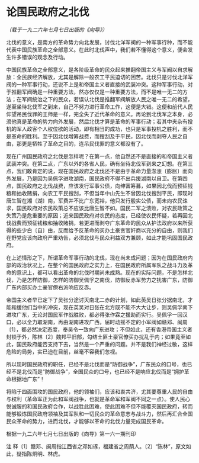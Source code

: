# 论国民政府之北伐

*（载于一九二六年七月七日出版的《向导》）*

北伐的意义，是南方的革命势力向北发展，讨伐北洋军阀的一种军事行种，而不能代表中国民族革命之全部意义。在此时北伐声中，我们若不懂得这个意义，便会发生许多错误的观念及行动。

中国民族革命之全部意义，是各阶级革命的民众起来推翻帝国主义与军阀以自求解放：全民族经济解放，尤其是解除一般农工平民迫切的困苦。北伐只是讨伐北洋军阀的一种军事行动，还说不上是和帝国主义者直接的武装冲突。这种军事行动，对于推翻军阀确是一种重要方法，然亦仅仅是一种重要方法，而不是唯一无二的方法；在军阀统治之下的民众，若误认北伐是推翻军阀解放人民之唯一无二的希望，遂至坐待北伐军之到来，自己不努力进行革命工作，这便是大错。这便和前代人民仰望吊民伐罪的王师是一样，完全失了近代革命的意义。再论到北伐军之本身，必须他真是革命的势力向外发展，然后北伐才算是革命的军事行动；若其中夹杂有投机的军人政客个人权位欲的活动，即有相当的成功，也只是军事投机之胜利，而不是革命的胜利。至于因北伐增筹战费，而搜刮及于平民，因北伐而剥夺人民之自由，那更是牺牲了革命之目的，连吊民伐罪的意义都没有了。

现在广州国民政府之北伐是怎样呢？在第一点，他自然还不是直接的和帝国主义者武装冲突。在第二点，广东以外的各省人民，确有坐待北伐军到来之幻想。在第三点，我们敢肯定的说，现在国民政府之北伐还不是由于革命力量澎涨〔膨胀〕而向外发展，乃是因为吴佩孚进攻湖南，国民政府不得不出兵援湖南以自卫。在第四点，国民政府之北伐战费，应该发行军事公债，向绅富筹募，如果因北伐而预征钱粮和抽收赌捐，向农工平民搜刮，不但当年中山先生不曾因北伐搜刮平民，即现时唐生智在湘〔湖〕南，军费并不比广东宽裕，他只发行殷实公债，而未向农民诛求，国民政府对农民政策总不应该比唐生智不如。国民二军之溃败，对农民政策之失策乃是危重要的原因；近来国民政府对农民的态度，已经使农民怀疑，若再因北伐战费而预征钱粮和抽收赌捐，若更进而剥夺广东革命的民众从护法政府以来所获得的些少白〔自〕由，反而给予反革命的买办土豪贪官奸商以充分的自由，则我们在野党应该向政府严重劝告，必须北伐与民众利益双方兼顾，如此才能巩固国民政府。

在上述情形之下，所谓革命军事行动的北伐，现在尚未成问题；因为在国民政府内部的政治状况上，在整个的国民政府之实力上，在国民政府所属军队之战斗力及革命的意识上，都可以看出革命的北伐时期尚未成熟。现在的实际问题，不是怎样北伐，乃是怎样防御，怎样的防御吴佩孚之南伐，防御反赤军势力之扰害广东，防御广东内部买办土豪官僚右派响应反赤。

帝国主义者早已定下了吴张分途讨灭南北二赤的计划，如此英吴日张分据南北，才能和缓他们当中的冲突，现在英吴对日张在北方既不能不大大让步，则吴佩孚南下进攻广东，无论对国民军作战胜败，都必得张作霖之援助而实行。吴佩孚一回汉口，必以全力取湖南，再由湖南进攻广西，届时动摇不定的小军阀如赣邓、闽周〔1〕，都必然决定态度，奉吴令一致向广东进攻；不但如此，还有香港帝国主义者封锁于外，陈林〔2〕魏邦平旧部，勾结土匪土豪官僚买办扰乱于内；如果竟至如此，国民政府能否支持下去，当然是一个严重的问题。并不是我们神经过敏，这样危险的局势，实已迫在目前，丝毫不容我们忽视。

所以现时国民政府的职任，已经不是北伐而是“防御战争”，广东民众的口号，也已经不是北伐而是“防御战争”，全国民众的口号，也已经不是响应北伐而是“拥护革命根据地广东”！

将陷于四面围攻的国民政府，他的领袖们，应该和衷共济，尤其要尊重人民的自由与权利（革命军正为此和军阀战争，也就是革命军和军阀不同之一点）。使人民心悦诚服的和国民政府合作，以战胜此困难，使此困难不但不能覆灭国民政府，转而能够锻炼国民政府领袖及其军队和一切民众的革命意志与战斗力，然后再汇合全国民众革命的势力，进而北伐，才能够以革命的北伐力量完成国民革命。

根据一九二六年七月七日出版的《向导》第一六一期刊印

注 释〔1〕赣邓、闽周指江西省之邓如琢，福建省之周荫人。〔2〕“陈林”，原文如此，疑指陈炯明、林虎。